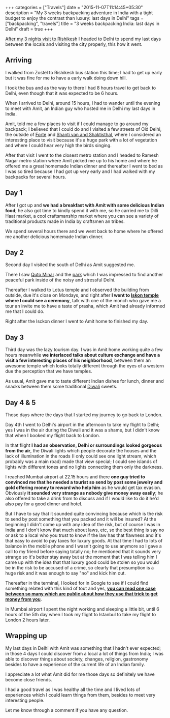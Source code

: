+++
categories = ["Travels"]
date = "2015-11-07T11:14:45+05:30"
description = "My 3 weeks backpacking adventure in India with a tight budget to enjoy the contrast than luxury: last days in Delhi"
tags = ["backpacking", "travels"]
title = "3 weeks backpacking India: last days in Delhi"
draft = true
+++

[After my 3 nights visit to Rishikesh](3-weeks-backpacking-india-8) I headed to Delhi to spend my last days between the locals and visiting the city properly, this how it went.

## Arriving

I walked from Zostel to Rishikesh bus station this time; I had to get up early but it was fine for me to have a early walk doing down hill.

I took the bus and as the way to there I had 8 hours travel to get back to Delhi, even though that it was expected to be 6 hours.

When I arrived to Delhi, around 15 hours, I had to wander until the evening to meet with Amit, an Indian guy who hosted me in Delhi my last days in India.

Amit, told me a few places to visit if I could manage to go around my backpack; I believed that I could do and I visited a few streets of Old Delhi, the outside of <a href="" target="_blank" rel="nofollow">Forte</a> and <a href="" target="_blank" rel="nofollow">Shanti van and Shaktisthal</a>, where I considered an interesting place to visit because it's a huge park with a lot of vegetation and where I could hear very high the birds singing.

After that visit I went to the closest metro station and I headed to Ramesh Nagar metro station where Amit picked me up to his home and where he offered me a great homemade Indian dinner and thereafter I went to bed as I was so tired because I had got up very early and I had walked with my backpacks for several hours.

## Day 1

After I got up and **we had a breakfast with Amit with some delicious Indian food**; he also got time to kindly spend it with me, so he carried me to Dilli Haat market, a cool craftsmanship market where you can see a variety of traditional products made in India by craftsmen an tribes.

We spend several hours there and we went back to home where he offered me another delicious homemade Indian dinner.

## Day 2

Second day I visited the south of Delhi as Amit suggested me.

There I saw <a href="" target="_blank" rel="nofollow">Quto Minar</a> and the <a href="" target="_blank" rel="nofollow">park</a> which I was impressed to find another peaceful park inside of the noisy and stressful Delhi.

Thereafter I walked to Lotus temple and I observed the building from outside, due it's close on Mondays, and right after **I went to <a href="" target="_blank" rel="nofollow">Iskon temple</a> where I could see a ceremony**, talk with one of the monch who gave me a tour an invite me to have a taste of prasha, which Amit had already informed me that I could do.

Right after the Isckon dinner I went to Amit home to finished my day.

## Day 3

Third day was the lazy tourism day. I was in Amit home working quite a few hours meanwhile **we interlaced talks about culture exchange and have a visit a few interesting places of his neighborhood**, between them an awesome temple which looks totally different through the eyes of a western due the perception that we have temples.

As usual, Amit gave me to taste different Indian dishes for lunch, dinner and snacks between them some traditional <a href="" target="_blank" rel="nofollow">Diwali</a> sweets.

## Day 4 & 5

Those days where the days that I started my journey to go back to London.

Day 4th I went to Delhi's airport in the afternoon to take my flight to Delhi; yes I was in the air during the Diwali and it was a shame, but I didn't know that when I booked my flight back to London.

In that flight **I had an observation, Delhi or surroundings looked gorgeous from the air**, the Diwali lights which people decorate the houses and the lack of illumination in the roads (I only could see one light stream, which probably was a main road) made that view special; I could see islands of lights with different tones and no lights connecting them only the darkness.

I reached Mumbai airport at 22.15 hours and there **one guy tried to convinced me that he needed a tourist so send by post some jewelry and gold offering money to reward who help him** as he would get tax evasion. Obviously **it sounded very strange as nobody give money away easily**; he also offered to take a drink from to discuss and if I would like to do it he'd also pay for a good dinner and hotel.

But I have to say that it sounded quite convincing because which is the risk to send by post something that you packed and it will be insured? At the beginning I didn't come up with any idea of the risk, but of course I was in India and I don't know that much about laws, etc, so the best thing is say no or ask to a local who you trust to know if the law has that flawness and it's that easy to avoid to pay taxes for luxury goods. At that time I had to lots of balance in the mobile phone and I wasn't going to use anymore so I gave a call to my friend before saying totally no; he mentioned that it sounds very strange so it's better stay away but at the moment that I was telling him I came up with the idea that that luxury good could be stolen so you would be in the risk to be accused of a crime, so clearly that presumption is a huge risk and it was enough to say "no" and kick him out.

Thereafter in the terminal, I looked for in Google to see if I could find something related with this kind of tout and yes, **<a href="" target="_blank" rel="nofollow">you can read one case between so many which are public about how they use that trick to get money from you</a>**.


In Mumbai airport I spent the night working and sleeping a little bit, until 6 hours of the 5th day when I took my flight to Istanbul to take my flight to London 2 hours later.


## Wrapping up

My last days in Delhi with Amit was something that I hadn't ever expected; in those 4 days I could discover from a local a lot of things from India; I was able to discover things about society, changes, religion, gastronomy besides to have a experience of the current life of an Indian family.

I appreciate a lot what Amit did for me those days so definitely we have become close friends.

I had a good travel as I was healthy all the time and I lived lots of experiences which I could learn things from them, besides to meet very interesting people.

Let me know through a comment if you have any question.
